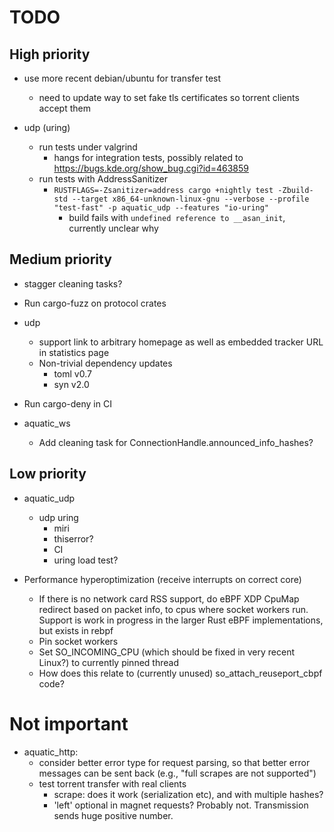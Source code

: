 # TODO

## High priority

* use more recent debian/ubuntu for transfer test
  * need to update way to set fake tls certificates so torrent clients accept them

* udp (uring)
  * run tests under valgrind
    * hangs for integration tests, possibly related to https://bugs.kde.org/show_bug.cgi?id=463859
  * run tests with AddressSanitizer
    * `RUSTFLAGS=-Zsanitizer=address cargo +nightly test -Zbuild-std --target x86_64-unknown-linux-gnu --verbose --profile "test-fast" -p aquatic_udp --features "io-uring"`
      * build fails with `undefined reference to __asan_init`, currently unclear why

## Medium priority

* stagger cleaning tasks?
* Run cargo-fuzz on protocol crates

* udp 
  * support link to arbitrary homepage as well as embedded tracker URL in statistics page
  * Non-trivial dependency updates
    * toml v0.7
    * syn v2.0

* Run cargo-deny in CI

* aquatic_ws
  * Add cleaning task for ConnectionHandle.announced_info_hashes?

## Low priority

* aquatic_udp
  * udp uring
    * miri
    * thiserror?
    * CI
    * uring load test?

* Performance hyperoptimization (receive interrupts on correct core)
  * If there is no network card RSS support, do eBPF XDP CpuMap redirect based on packet info, to
    cpus where socket workers run. Support is work in progress in the larger Rust eBPF
    implementations, but exists in rebpf
  * Pin socket workers
  * Set SO_INCOMING_CPU (which should be fixed in very recent Linux?) to currently pinned thread
  * How does this relate to (currently unused) so_attach_reuseport_cbpf code?

# Not important

* aquatic_http:
  * consider better error type for request parsing, so that better error
    messages can be sent back (e.g., "full scrapes are not supported")
  * test torrent transfer with real clients
    * scrape: does it work (serialization etc), and with multiple hashes?
    * 'left' optional in magnet requests? Probably not. Transmission sends huge
      positive number.
